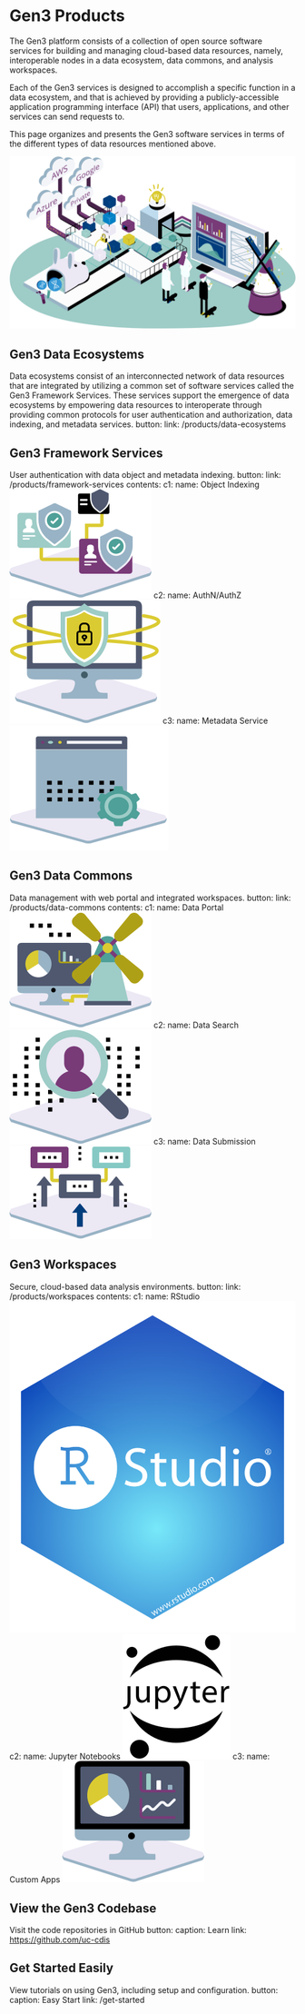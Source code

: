 # Gen3 Products

The Gen3 platform consists of a collection of open source software services for building and managing cloud-based data resources, namely, interoperable nodes in a data ecosystem, data commons, and analysis workspaces.

Each of the Gen3 services is designed to accomplish a specific function in a data ecosystem, and that is achieved by providing a publicly-accessible application programming interface (API) that users, applications, and other services can send requests to.

This page organizes and presents the Gen3 software services in terms of the different types of data resources mentioned above.

![Gen3 platform services](img/productkv.svg)

## Gen3 Data Ecosystems

Data ecosystems consist of an interconnected network of data resources that are integrated by utilizing a common set of software services called the Gen3 Framework Services. These services support the emergence of data ecosystems by empowering data resources to interoperate through providing common protocols for user authentication and authorization, data indexing, and metadata services.
    button:
      link: /products/data-ecosystems

## Gen3 Framework Services

User authentication with data object and metadata indexing.
    button:
      link: /products/framework-services
    contents:
      c1:
        name: Object Indexing
        ![alt text](img/features/index.svg)
      c2:
        name: AuthN/AuthZ
        ![alt text](img/features/auth.svg)
      c3:
        name: Metadata Service
        ![alt text](img/features/mds.svg)

## Gen3 Data Commons

Data management with web portal and integrated workspaces.
    button:
      link: /products/data-commons
    contents:
      c1:
        name: Data Portal
        ![alt text](img/features/portal.svg)
      c2:
        name: Data Search
        ![alt text](img/features/search.svg)
      c3:
        name: Data Submission
        ![alt text](img/features/submit-data.svg)

## Gen3 Workspaces

Secure, cloud-based data analysis environments.
    button:
      link: /products/workspaces
    contents:
      c1:
        name: RStudio
        ![alt text](img/features/rstudio.svg)
      c2:
        name: Jupyter Notebooks
        ![alt text](img/features/jupyter.svg)
      c3:
        name: Custom Apps
        ![alt text](img/features/visualization.svg)

## View the Gen3 Codebase

Visit the code repositories in GitHub
    button:
      caption: Learn
      link: https://github.com/uc-cdis

## Get Started Easily

View tutorials on using Gen3, including setup and configuration.
    button:
      caption: Easy Start
      link: /get-started
